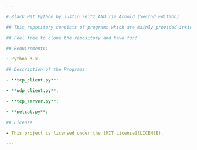 ```yaml
---

# Black Hat Python by Justin Seitz AND Tim Arnold (Second Edition)

## This repository consists of programs which are mainly provided inside the book mentioned above.

## Feel free to clone the repository and have fun!

## Requirements:

- Python 3.x

## Description of the Programs:

- **tcp_client.py**: 

- **udp_client.py**: 

- **tcp_server.py**:

- **netcat.py**:

## License

- This project is licensed under the [MIT License](LICENSE).

---
```

